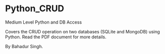 # Python_CRUD
Medium Level Python and DB Access

Covers the CRUD operation on two databases (SQLite and MongoDB) using Python. 
Read the PDF document for more details.

By Bahadur Singh. 
